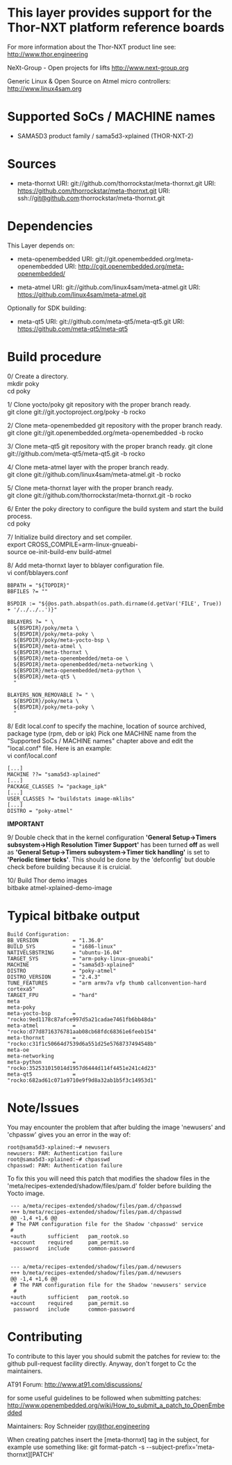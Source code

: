 This layer provides support for the Thor-NXT platform reference boards
======================================================================

For more information about the Thor-NXT product line see:
http://www.thor.engineering

NeXt-Group - Open projects for lifts
http://www.next-group.org

Generic Linux & Open Source on Atmel micro controllers:
http://www.linux4sam.org


Supported SoCs / MACHINE names
==============================
- SAMA5D3 product family / sama5d3-xplained (THOR-NXT-2)


Sources
=======
- meta-thornxt
URI: git://github.com/thorrockstar/meta-thornxt.git
URI: https://github.com/thorrockstar/meta-thornxt.git
URI: ssh://git@github.com:thorrockstar/meta-thornxt.git


Dependencies
============
This Layer depends on:

- meta-openembedded
URI: git://git.openembedded.org/meta-openembedded
URI: http://cgit.openembedded.org/meta-openembedded/

- meta-atmel
URI: git://github.com/linux4sam/meta-atmel.git
URI: https://github.com/linux4sam/meta-atmel.git

Optionally for SDK building:

- meta-qt5
URI: git://github.com/meta-qt5/meta-qt5.git
URI: https://github.com/meta-qt5/meta-qt5


Build procedure
===============

0/ Create a directory.  
    mkdir poky  
    cd poky

1/ Clone yocto/poky git repository with the proper branch ready.  
    git clone git://git.yoctoproject.org/poky -b rocko

2/ Clone meta-openembedded git repository with the proper branch ready.  
    git clone git://git.openembedded.org/meta-openembedded -b rocko

3/ Clone meta-qt5 git repository with the proper branch ready. 
    git clone git://github.com/meta-qt5/meta-qt5.git -b rocko

4/ Clone meta-atmel layer with the proper branch ready.  
    git clone git://github.com/linux4sam/meta-atmel.git -b rocko

5/ Clone meta-thornxt layer with the proper branch ready.  
    git clone git://github.com/thorrockstar/meta-thornxt.git -b rocko

6/ Enter the poky directory to configure the build system and start the build process.  
   cd poky

7/ Initialize build directory and set compiler.  
    export CROSS_COMPILE=arm-linux-gnueabi-  
    source oe-init-build-env build-atmel

8/ Add meta-thornxt layer to bblayer configuration file.  
    vi conf/bblayers.conf

    BBPATH = "${TOPDIR}"
    BBFILES ?= ""
    
    BSPDIR := "${@os.path.abspath(os.path.dirname(d.getVar('FILE', True)) + '/../../..')}"
    
    BBLAYERS ?= " \
      ${BSPDIR}/poky/meta \
      ${BSPDIR}/poky/meta-poky \
      ${BSPDIR}/poky/meta-yocto-bsp \
      ${BSPDIR}/meta-atmel \
      ${BSPDIR}/meta-thornxt \
      ${BSPDIR}/meta-openembedded/meta-oe \
      ${BSPDIR}/meta-openembedded/meta-networking \
      ${BSPDIR}/meta-openembedded/meta-python \
      ${BSPDIR}/meta-qt5 \
      "
    
    BLAYERS_NON_REMOVABLE ?= " \
      ${BSPDIR}/poky/meta \
      ${BSPDIR}/poky/meta-poky \
      "

8/ Edit local.conf to specify the machine, location of source archived, package type (rpm, deb or ipk)
Pick one MACHINE name from the "Supported SoCs / MACHINE names" chapter above
and edit the "local.conf" file. Here is an example:  
    vi conf/local.conf

    [...]
    MACHINE ??= "sama5d3-xplained"
    [...]
    PACKAGE_CLASSES ?= "package_ipk"
    [...]
    USER_CLASSES ?= "buildstats image-mklibs"
    [...]
    DISTRO = "poky-atmel"

**IMPORTANT**

9/ Double check that in the kernel configuration **'General Setup->Timers subsystem->High Resolution Timer Support'**
has been turned **off** as well as **'General Setup->Timers subsystem->Timer tick handling'** is set to **'Periodic timer ticks'**.
This should be done by the 'defconfig' but double check before building because it is cruicial.

10/ Build Thor demo images  
    bitbake atmel-xplained-demo-image

Typical bitbake output
======================
    Build Configuration:
    BB_VERSION           = "1.36.0"
    BUILD_SYS            = "i686-linux"
    NATIVELSBSTRING      = "ubuntu-16.04"
    TARGET_SYS           = "arm-poky-linux-gnueabi"
    MACHINE              = "sama5d3-xplained"
    DISTRO               = "poky-atmel"
    DISTRO_VERSION       = "2.4.3"
    TUNE_FEATURES        = "arm armv7a vfp thumb callconvention-hard cortexa5"
    TARGET_FPU           = "hard"
    meta                 
    meta-poky            
    meta-yocto-bsp       = "rocko:9ed1178c87afce997d5a21cadae7461fb6bb48da"
    meta-atmel           = "rocko:d77d8716376781aab08cb68fdc68361e6feeb154"
    meta-thornxt         = "rocko:c31f1c50664d7539d6a551d25e5768737494548b"
    meta-oe              
    meta-networking      
    meta-python          = "rocko:352531015014d1957d6444d114f4451e241c4d23"
    meta-qt5             = "rocko:682ad61c071a9710e9f9d8a32ab1b5f3c14953d1"

Note/Issues
===========

You may encounter the problem that after bulding the image 'newusers' and 'chpassw' gives you an error in the way of:

    root@sama5d3-xplained:~# newusers
    newusers: PAM: Authentication failure
    root@sama5d3-xplained:~# chpasswd
    chpasswd: PAM: Authentication failure

To fix this you will need this patch that modifies the shadow files in the 'meta/recipes-extended/shadow/files/pam.d' folder before building the Yocto image.

     --- a/meta/recipes-extended/shadow/files/pam.d/chpasswd
     +++ b/meta/recipes-extended/shadow/files/pam.d/chpasswd
     @@ -1,4 +1,6 @@
     # The PAM configuration file for the Shadow 'chpasswd' service
     #
     +auth       sufficient   pam_rootok.so
     +account    required     pam_permit.so
      password   include      common-password


     --- a/meta/recipes-extended/shadow/files/pam.d/newusers
     +++ b/meta/recipes-extended/shadow/files/pam.d/newusers
     @@ -1,4 +1,6 @@
      # The PAM configuration file for the Shadow 'newusers' service
      #
     +auth       sufficient   pam_rootok.so
     +account    required     pam_permit.so
      password   include      common-password

Contributing
============
To contribute to this layer you should submit the patches for review to:
the github pull-request facility directly. Anyway, don't forget to
Cc the maintainers.

AT91 Forum:
http://www.at91.com/discussions/

for some useful guidelines to be followed when submitting patches:
http://www.openembedded.org/wiki/How_to_submit_a_patch_to_OpenEmbedded

Maintainers:
Roy Schneider <roy@thor.engineering>

When creating patches insert the [meta-thornxt] tag in the subject, for example
use something like:
git format-patch -s --subject-prefix='meta-thornxt][PATCH' <origin>
